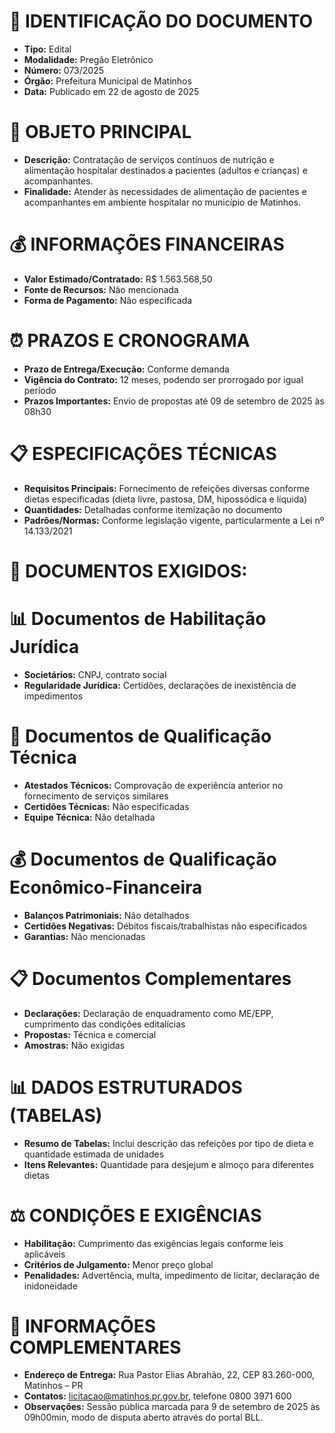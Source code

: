 # 📄 IDENTIFICAÇÃO DO DOCUMENTO
- **Tipo:** Edital
- **Modalidade:** Pregão Eletrônico
- **Número:** 073/2025
- **Órgão:** Prefeitura Municipal de Matinhos
- **Data:** Publicado em 22 de agosto de 2025

# 🎯 OBJETO PRINCIPAL
- **Descrição:** Contratação de serviços contínuos de nutrição e alimentação hospitalar destinados a pacientes (adultos e crianças) e acompanhantes.
- **Finalidade:** Atender às necessidades de alimentação de pacientes e acompanhantes em ambiente hospitalar no município de Matinhos.

# 💰 INFORMAÇÕES FINANCEIRAS
- **Valor Estimado/Contratado:** R$ 1.563.568,50
- **Fonte de Recursos:** Não mencionada
- **Forma de Pagamento:** Não especificada

# ⏰ PRAZOS E CRONOGRAMA
- **Prazo de Entrega/Execução:** Conforme demanda
- **Vigência do Contrato:** 12 meses, podendo ser prorrogado por igual período
- **Prazos Importantes:** Envio de propostas até 09 de setembro de 2025 às 08h30

# 📋 ESPECIFICAÇÕES TÉCNICAS
- **Requisitos Principais:** Fornecimento de refeições diversas conforme dietas especificadas (dieta livre, pastosa, DM, hipossódica e líquida)
- **Quantidades:** Detalhadas conforme itemização no documento
- **Padrões/Normas:** Conforme legislação vigente, particularmente a Lei nº 14.133/2021

# 📑 DOCUMENTOS EXIGIDOS:
# 📊 Documentos de Habilitação Jurídica
- **Societários:** CNPJ, contrato social
- **Regularidade Jurídica:** Certidões, declarações de inexistência de impedimentos

# 💼 Documentos de Qualificação Técnica
- **Atestados Técnicos:** Comprovação de experiência anterior no fornecimento de serviços similares
- **Certidões Técnicas:** Não especificadas
- **Equipe Técnica:** Não detalhada

# 💰 Documentos de Qualificação Econômico-Financeira
- **Balanços Patrimoniais:** Não detalhados
- **Certidões Negativas:** Débitos fiscais/trabalhistas não especificados
- **Garantias:** Não mencionadas

# 📋 Documentos Complementares
- **Declarações:** Declaração de enquadramento como ME/EPP, cumprimento das condições editalícias
- **Propostas:** Técnica e comercial
- **Amostras:** Não exigidas

# 📊 DADOS ESTRUTURADOS (TABELAS)
- **Resumo de Tabelas:** Inclui descrição das refeições por tipo de dieta e quantidade estimada de unidades
- **Itens Relevantes:** Quantidade para desjejum e almoço para diferentes dietas

# ⚖️ CONDIÇÕES E EXIGÊNCIAS
- **Habilitação:** Cumprimento das exigências legais conforme leis aplicáveis
- **Critérios de Julgamento:** Menor preço global
- **Penalidades:** Advertência, multa, impedimento de licitar, declaração de inidoneidade

# 📍 INFORMAÇÕES COMPLEMENTARES
- **Endereço de Entrega:** Rua Pastor Elias Abrahão, 22, CEP 83.260-000, Matinhos – PR
- **Contatos:** licitacao@matinhos.pr.gov.br, telefone 0800 3971 600
- **Observações:** Sessão pública marcada para 9 de setembro de 2025 às 09h00min, modo de disputa aberto através do portal BLL.
